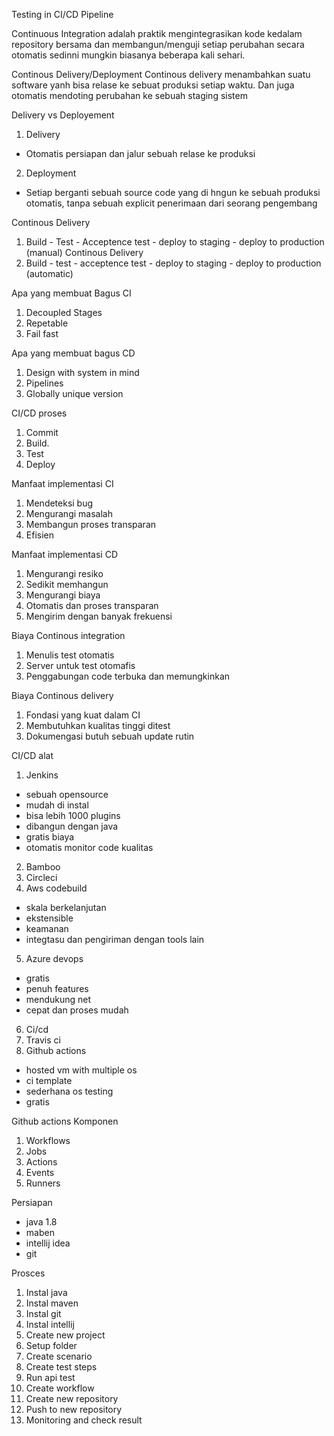 Testing in CI/CD Pipeline

Continuous Integration
adalah praktik mengintegrasikan kode kedalam repository bersama dan membangun/menguji setiap perubahan secara otomatis sedinni mungkin biasanya beberapa kali sehari.

Continous Delivery/Deployment
Continous delivery menambahkan suatu software yanh bisa relase ke sebuat produksi setiap waktu. Dan juga otomatis mendoting perubahan ke sebuah staging sistem

Delivery vs Deployement
1. Delivery 
- Otomatis persiapan dan jalur sebuah relase ke produksi
2. Deployment
- Setiap berganti sebuah source code yang di hngun ke sebuah produksi otomatis, tanpa sebuah explicit penerimaan dari seorang pengembang

Continous Delivery
1. Build - Test - Acceptence test - deploy to staging - deploy to production (manual)
Continous Delivery
2. Build - test - acceptence test - deploy to staging - deploy to production (automatic)

Apa yang membuat Bagus CI
1. Decoupled Stages
2. Repetable
3. Fail fast

Apa yang membuat bagus CD
1. Design with system in mind
2. Pipelines
3. Globally unique version

CI/CD proses
1. Commit
2. Build.
3. Test
4. Deploy

Manfaat implementasi CI
1. Mendeteksi bug
2. Mengurangi masalah 
3. Membangun proses transparan
4. Efisien

Manfaat implementasi CD
1. Mengurangi resiko
2. Sedikit memhangun
3. Mengurangi biaya
4. Otomatis dan proses transparan
5. Mengirim dengan banyak frekuensi

Biaya Continous integration 
1. Menulis test otomatis
2. Server untuk test otomafis
3. Penggabungan code terbuka dan memungkinkan

Biaya Continous delivery
1. Fondasi yang kuat dalam CI
2. Membutuhkan kualitas tinggi ditest
3. Dokumengasi butuh sebuah update rutin

CI/CD alat
1. Jenkins
- sebuah opensource 
- mudah di instal
- bisa lebih 1000 plugins
- dibangun dengan java
- gratis biaya
- otomatis monitor code kualitas
2. Bamboo
3. Circleci
4. Aws codebuild
- skala berkelanjutan
- ekstensible
- keamanan
- integtasu dan pengiriman dengan tools lain
5. Azure devops
- gratis
- penuh features
- mendukung net
- cepat dan proses mudah
6. Ci/cd
7. Travis ci
8. Github actions
- hosted vm with multiple os
- ci template
- sederhana os testing
- gratis

Github actions
Komponen
1. Workflows
2. Jobs
3. Actions
4. Events
5. Runners

Persiapan
- java 1.8
- maben
- intellij idea
- git

Prosces
1. Instal java
2. Instal maven
3. Instal git
4. Instal intellij
5. Create new project
6. Setup folder
7. Create scenario
8. Create test steps
9. Run api test
10. Create workflow
11. Create new repository
12. Push to new repository
13. Monitoring and check result